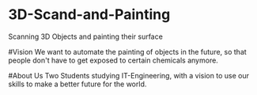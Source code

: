 # 3D-Scand-and-Painting
Scanning 3D Objects and painting their surface

#Vision
We want to automate the painting of objects in the future, so that people don't have to get exposed to certain chemicals anymore.

#About Us
Two Students studying IT-Engineering, with a vision to use our skills to make a better future for the world.
